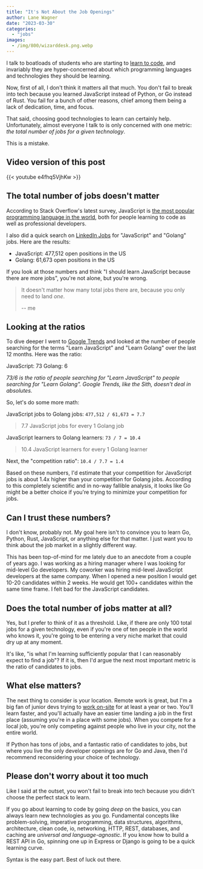 ```yaml
---
title: "It's Not About the Job Openings"
author: Lane Wagner
date: "2023-03-30"
categories: 
  - "jobs"
images:
  - /img/800/wizarddesk.png.webp
---
```


I talk to boatloads of students who are starting to [learn to code](https://boot.dev), and invariably they are hyper-concerned about which programming languages and technologies they should be learning.

Now, first of all, I don't think it matters all that much. You don't fail to break into tech because you learned JavaScript instead of Python, or Go instead of Rust. You fail for a bunch of other reasons, chief among them being a lack of dedication, time, and focus.

That said, choosing good technologies to learn can certainly help. Unfortunately, almost everyone I talk to is only concerned with one metric: *the total number of jobs for a given technology*.

This is a mistake.

## Video version of this post

{{< youtube e4fhq5VjhKw >}}

## The total number of jobs doesn't matter

According to Stack Overflow's latest survey, JavaScript is [the most popular programming language in the world](https://survey.stackoverflow.co/2022/#section-most-popular-technologies-programming-scripting-and-markup-languages), both for people learning to code as well as professional developers.

I also did a quick search on [LinkedIn Jobs](https://www.linkedin.com/jobs) for "JavaScript" and "Golang" jobs. Here are the results:

* JavaScript: 477,512 open positions in the US
* Golang: 61,673 open positions in the US

If you look at those numbers and think "I should learn JavaScript because there are more jobs", you're not alone, but you're wrong.

> It doesn't matter how many total jobs there are, because you only need to land *one*.
>
> -- me

## Looking at the ratios

To dive deeper I went to [Google Trends](https://trends.google.com/trends/explore?geo=US&q=learn%20javascript,learn%20golang&hl=en) and looked at the number of people searching for the terms "Learn JavaScript" and "Learn Golang" over the last 12 months. Here was the ratio:

JavaScript: 73
Golang: 6

*73/6 is the ratio of people searching for "Learn JavaScript" to people searching for "Learn Golang". Google Trends, like the Sith, doesn't deal in absolutes.*

So, let's do some more math:

JavaScript jobs to Golang jobs: `477,512 / 61,673 = 7.7`

> 7.7 JavaScript jobs for every 1 Golang job

JavaScript learners to Golang learners: `73 / 7 = 10.4`

> 10.4 JavaScript learners for every 1 Golang learner

Next, the "competition ratio": `10.4 / 7.7 = 1.4`

Based on these numbers, I'd estimate that your competition for JavaScript jobs is about 1.4x higher than your competition for Golang jobs. According to this completely scientific and in no-way fallible analysis, it looks like Go might be a better choice if you're trying to minimize your competition for jobs.

## Can I trust these numbers?

I don't know, probably not. My goal here isn't to convince you to learn Go, Python, Rust, JavaScript, or anything else for that matter. I just want you to think about the job market in a slightly different way.

This has been top-of-mind for me lately due to an anecdote from a couple of years ago. I was working as a hiring manager where I was looking for mid-level Go developers. My coworker was hiring mid-level JavaScript developers at the same company. When I opened a new position I would get 10-20 candidates within 2 weeks. He would get 100+ candidates within the same time frame. I felt bad for the JavaScript candidates.

## Does the total number of jobs matter at all?

Yes, but I prefer to think of it as a threshold. Like, if there are only 100 total jobs for a given technology, even if you're one of ten people in the world who knows it, you're going to be entering a very niche market that could dry up at any moment.

It's like, "is what I'm learning sufficiently popular that I can reasonably expect to find a job"? If it is, then I'd argue the next most important metric is the ratio of candidates to jobs.

## What else matters?

The next thing to consider is your location. Remote work is great, but I'm a big fan of junior devs trying to [work on-site](/about/#9-get-an-on-site-full-time-job-first) for at least a year or two. You'll learn faster, and you'll actually have an easier time landing a job in the first place (assuming you're in a place with some jobs). When you compete for a local job, you're only competing against people who live in your city, not the entire world.

If Python has tons of jobs, and a fantastic ratio of candidates to jobs, but where you live the only developer openings are for Go and Java, then I'd recommend reconsidering your choice of technology.

## Please don't worry about it too much

Like I said at the outset, you won't fail to break into tech because you didn't choose the perfect stack to learn.

If you go about learning to code by going *deep* on the basics, you can always learn new technologies as you go. Fundamental concepts like problem-solving, imperative programming, data structures, algorithms, architecture, clean code, io, networking, HTTP, REST, databases, and caching are *universal and language-agnostic*. If you know how to build a REST API in Go, spinning one up in Express or Django is going to be a quick learning curve.

Syntax is the easy part. Best of luck out there.
